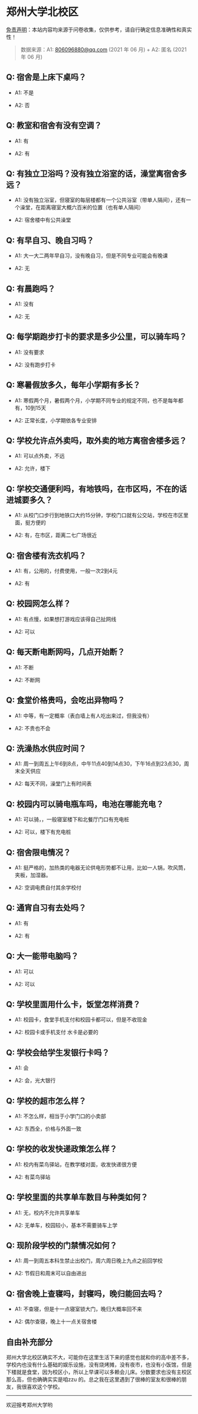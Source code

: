 # 郑州大学北校区

[免责声明](https://colleges.chat/#_3)：本站内容均来源于问卷收集，仅供参考，请自行确定信息准确性和真实性！

> 数据来源：A1: 806096880@qq.com (2021 年 06 月) + A2: 匿名 (2021 年 06 月)

## Q: 宿舍是上床下桌吗？

- A1: 不是

- A2: 否

## Q: 教室和宿舍有没有空调？

- A1: 有

- A2: 有

## Q: 有独立卫浴吗？没有独立浴室的话，澡堂离宿舍多远？

- A1: 没有独立浴室，但寝室的每层楼都有一个公共浴室（带单人隔间），还有一个澡堂，在距离寝室大概六百米的位置（也有单人隔间）

- A2: 宿舍楼中有公共澡堂

## Q: 有早自习、晚自习吗？

- A1: 大一大二两年早自习，没有晚自习，但是不同专业可能会有晚课

- A2: 无

## Q: 有晨跑吗？

- A1: 没有

- A2: 无

## Q: 每学期跑步打卡的要求是多少公里，可以骑车吗？

- A1: 没有要求

- A2: 没有跑步打卡

## Q: 寒暑假放多久，每年小学期有多长？

- A1: 寒假两个月，暑假两个月，小学期不同专业的规定不同，也不是每年都有，10到15天

- A2: 正常长度，小学期依各专业安排

## Q: 学校允许点外卖吗，取外卖的地方离宿舍楼多远？

- A1: 可以点外卖，不远

- A2: 允许，楼下

## Q: 学校交通便利吗，有地铁吗，在市区吗，不在的话进城要多久？

- A1: 从校门口步行到地铁口大约15分钟，学校门口就有公交站，学校在市区里面，挺方便的

- A2: 有，在市区，距离二七广场很近

## Q: 宿舍楼有洗衣机吗？

- A1: 有，公用的，付费使用，一般一次2到4元

- A2: 有

## Q: 校园网怎么样？

- A1: 有点慢，如果想打游戏应该得自己扯网线

- A2: 可以

## Q: 每天断电断网吗，几点开始断？

- A1: 不断

- A2: 不断网

## Q: 食堂价格贵吗，会吃出异物吗？

- A1: 中等，有一定概率（表白墙上有人吃出来过，但我没有）

- A2: 不贵也不会

## Q: 洗澡热水供应时间？

- A1: 周一到周五上午6到8点，中午11点40到14点30，下午16点到23点30，周末全天供应

- A2: 每天不同，澡堂门上有时间表

## Q: 校园内可以骑电瓶车吗，电池在哪能充电？

- A1: 可以骑，，一般寝室楼下和北餐厅门口有充电桩

- A2: 可以，楼下有充电桩

## Q: 宿舍限电情况？

- A1: 挺严格的，加热类的电器无论供电形势都不让用，比如一人锅，吹风筒，夹板，加湿器。

- A2: 空调电费自付其余学校付

## Q: 通宵自习有去处吗？

- A1: 有

- A2: 有

## Q: 大一能带电脑吗？

- A1: 可以

- A2: 可以

## Q: 学校里面用什么卡，饭堂怎样消费？

- A1: 校园卡，食堂手机支付和校园卡都可以，但是不收现金

- A2: 校园卡或手机支付 水卡是必要的

## Q: 学校会给学生发银行卡吗？

- A1: 会

- A2: 会，光大银行

## Q: 学校的超市怎么样？

- A1: 不怎么样，相当于小学门口的小卖部

- A2: 东西全，价格与外面一致

## Q: 学校的收发快递政策怎么样？

- A1: 校内有菜鸟驿站，在教学楼对面，收发快递很方便

- A2: 有菜鸟驿站

## Q: 学校里面的共享单车数目与种类如何？

- A1: 无，校内不允许共享单车

- A2: 无单车，校园较小，基本不需要骑车上学

## Q: 现阶段学校的门禁情况如何？

- A1: 周一到周五本科生禁止出校门，周六周日晚上九点之前回学校

- A2: 节假日和周末可以自由进出

## Q: 宿舍晚上查寝吗，封寝吗，晚归能回去吗？

- A1: 不查寝，但是十一点寝室锁大门，晚归大概率回不来

- A2: 偶尔查寝，晚上十一点关宿舍楼

## 自由补充部分

郑州大学北校区确实不大，可能你在这里生活下来的感觉也就和你的高中差不多，学校内也没有什么基础的娱乐设施，没有烧烤摊，没有夜市，也没有小饭馆，但是下楼就是食堂，因为校区小，所以上早课可以多赖会儿床。分数要求也没有主校区那么高，但也确确实实是咱zzu 的。总之我在这里遇到了很棒的室友和很棒的朋友，我很喜欢这个学校。

***

欢迎报考郑州大学哟